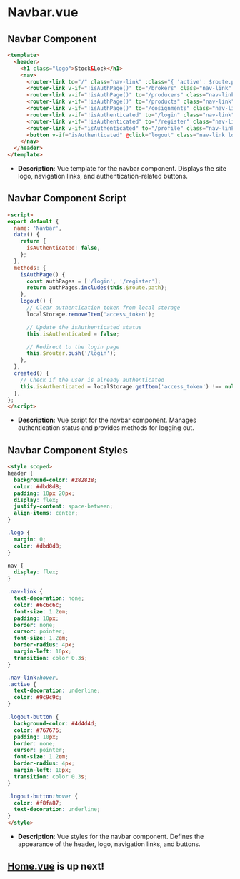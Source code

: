 # Navbar.vue

## Navbar Component

```html
<template>
  <header>
    <h1 class="logo">Stock&Lock</h1>
    <nav>
      <router-link to="/" class="nav-link" :class="{ 'active': $route.path === '/' }">Home</router-link>
      <router-link v-if="!isAuthPage()" to="/brokers" class="nav-link" :class="{ 'active': $route.path === '/brokers' }">Brokers</router-link>
      <router-link v-if="!isAuthPage()" to="/producers" class="nav-link" :class="{ 'active': $route.path === '/producers' }">Producers</router-link>
      <router-link v-if="!isAuthPage()" to="/products" class="nav-link" :class="{ 'active': $route.path === '/products' }">Products</router-link>
      <router-link v-if="!isAuthPage()" to="/cosignments" class="nav-link" :class="{ 'active': $route.path === '/cosignments' }">Cosignments</router-link>
      <router-link v-if="!isAuthenticated" to="/login" class="nav-link" :class="{ 'active': $route.path === '/login' }">Login</router-link>
      <router-link v-if="!isAuthenticated" to="/register" class="nav-link" :class="{ 'active': $route.path === '/register' }">Register</router-link>
      <router-link v-if="isAuthenticated" to="/profile" class="nav-link" :class="{ 'active': $route.path === '/profile' }">Profile</router-link>
      <button v-if="isAuthenticated" @click="logout" class="nav-link logout-button">Logout</button>
    </nav>
  </header>
</template>
```

- **Description**: Vue template for the navbar component. Displays the site logo, navigation links, and authentication-related buttons.

## Navbar Component Script

```html
<script>
export default {
  name: 'Navbar',
  data() {
    return {
      isAuthenticated: false,
    };
  },
  methods: {
    isAuthPage() {
      const authPages = ['/login', '/register'];
      return authPages.includes(this.$route.path);
    },
    logout() {
      // Clear authentication token from local storage
      localStorage.removeItem('access_token');

      // Update the isAuthenticated status
      this.isAuthenticated = false;

      // Redirect to the login page
      this.$router.push('/login');
    },
  },
  created() {
    // Check if the user is already authenticated
    this.isAuthenticated = localStorage.getItem('access_token') !== null;
  },
};
</script>
```

- **Description**: Vue script for the navbar component. Manages authentication status and provides methods for logging out.

## Navbar Component Styles

```html
<style scoped>
header {
  background-color: #282828;
  color: #dbd8d8;
  padding: 10px 20px;
  display: flex;
  justify-content: space-between;
  align-items: center;
}

.logo {
  margin: 0;
  color: #dbd8d8;
}

nav {
  display: flex;
}

.nav-link {
  text-decoration: none;
  color: #6c6c6c;
  font-size: 1.2em;
  padding: 10px;
  border: none;
  cursor: pointer;
  font-size: 1.2em;
  border-radius: 4px;
  margin-left: 10px;
  transition: color 0.3s;
}

.nav-link:hover,
.active {
  text-decoration: underline;
  color: #9c9c9c;
}

.logout-button {
  background-color: #4d4d4d;
  color: #767676;
  padding: 10px;
  border: none;
  cursor: pointer;
  font-size: 1.2em;
  border-radius: 4px;
  margin-left: 10px;
  transition: color 0.3s;
}

.logout-button:hover {
  color: #f8fa87;
  text-decoration: underline;
}
</style>
```

- **Description**: Vue styles for the navbar component. Defines the appearance of the header, logo, navigation links, and buttons.

## [Home.vue](home.md) is up next!